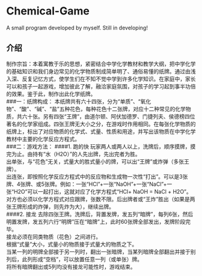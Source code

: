 # Chemical-Game
A small program developed by myself. Still in developing!
## 介绍
制作宗旨：本着寓教于乐的思想，紧密结合中学化学教材和教学大纲，把中学化学的基础知识和我们身边常见的化学物质制成简单明了、通俗易懂的纸牌。通过由浅入深、反复记忆方式，使学生们在不知不觉中学到许多化学知识。在家庭中，家长可以和孩子一起游戏，增加彼此了解，融洽家庭氛围，对孩子的学习起到事半功倍的效果。鉴于此，制作出此化学纸牌。<br/>
###一：纸牌构成：
本纸牌共有六十四张，分为“单质”、“氧化物”、“酸”、“碱”、“盐”五种花色，每种花色十二张牌，对应十二种常见的化学物质，共六十张。另有四张“王牌”，由道尔顿、阿伏加德罗、门捷列夫、侯德榜四位著名的化学家组成。四张王牌无大小之分，在游戏时作用相同。在每张化学物质的纸牌上，标出了对应物质的化学式、式量、性质和用途，并写出该物质在中学化学教材中主要的化学反应方程式。<br/>
###二：游戏方法：
####1. 跑的快
玩家两人或两人以上，洗牌后，顺序摸牌，摸完为止。由持有“水（H2O）”的人先出牌，先出完者为胜。<br/>
出单张，与“花色”无关，式量大的胜式量小的牌，可以出“王牌”或炸弹（多张王牌）。<br/>
出连张，即按照化学反应方程式中的反应物和生成物一次性“打出”。可以是3张牌、4张牌、或5张牌。例如：一张“HCl”+一张“NaOH”+一张“NaCl”+一张“H2O”可以一起打出，这就对应了化学方程式“HCl+ NaOH = NaCl + H2O”。对方也必须以化学方程式对应跟牌，张数不限。后出牌者或“王炸”胜出（如果是两张王牌形成的炸弹，则先炸为大），继续出牌。<br/>
####2. 接龙
去除四张王牌。洗牌后，背置发牌，发五列“暗牌”，每列6张，然后明置发牌，发五列六行“明牌”压在“暗牌”上，此时60张牌全部发出，发牌阶段完毕。<br/>
接龙必须在同类物质（花色）之间进行。<br/>
根据“式量”大小，式量小的物质接于式量大的物质之下。<br/>
当某一列的明牌全部接于另一列时，翻出一张暗牌，当某列暗牌全部翻出并接于别列后，此列形成“空档”，可以放置任意一列（或单张）牌。<br/>
将所有暗牌翻出或5列均没有接龙可能性时，游戏结束。<br/>
